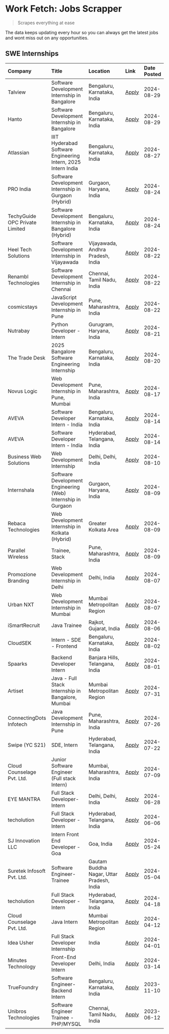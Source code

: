 # Work Fetch: Jobs Scrapper
> Scrapes everything at ease

The data keeps updating every hour so you can always get the latest jobs and wont miss out on any opportunities.

## SWE Internships
<!--START_SECTION:workfetch-->
| Company                        | Title                                                         | Location                                  | Link                                                                                                                                                                                                                                                                                      | Date Posted   |
|:-------------------------------|:--------------------------------------------------------------|:------------------------------------------|:------------------------------------------------------------------------------------------------------------------------------------------------------------------------------------------------------------------------------------------------------------------------------------------|:--------------|
| Talview                        | Software Development Internship in Bangalore                  | Bengaluru, Karnataka, India               | [Apply](https://in.linkedin.com/jobs/view/software-development-internship-in-bangalore-at-talview-4012997749?position=11&pageNum=0&refId=CqidE9%2B1aU9kTIJkyLVSWQ%3D%3D&trackingId=H894VKU5UohvdkgnF77jaA%3D%3D&trk=public_jobs_jserp-result_search-card)                                 | 2024-08-29    |
| Hanto                          | Software Development Internship in Bangalore                  | Bengaluru, Karnataka, India               | [Apply](https://in.linkedin.com/jobs/view/software-development-internship-in-bangalore-at-hanto-4013200427?position=15&pageNum=0&refId=CqidE9%2B1aU9kTIJkyLVSWQ%3D%3D&trackingId=Xjglr%2FJIOHS1PDBx3RkS5Q%3D%3D&trk=public_jobs_jserp-result_search-card)                                 | 2024-08-29    |
| Atlassian                      | IIIT Hyderabad Software Engineering Intern, 2025 Intern India | Bengaluru, Karnataka, India               | [Apply](https://in.linkedin.com/jobs/view/iiit-hyderabad-software-engineering-intern-2025-intern-india-at-atlassian-4009450341?position=45&pageNum=0&refId=CqidE9%2B1aU9kTIJkyLVSWQ%3D%3D&trackingId=iCyJ1PAOj%2FzqiCfRlYamnA%3D%3D&trk=public_jobs_jserp-result_search-card)             | 2024-08-27    |
| PRO India                      | Software Development Internship in Gurgaon (Hybrid)           | Gurgaon, Haryana, India                   | [Apply](https://in.linkedin.com/jobs/view/software-development-internship-in-gurgaon-hybrid-at-pro-india-4009587664?position=36&pageNum=0&refId=CqidE9%2B1aU9kTIJkyLVSWQ%3D%3D&trackingId=Y%2B2JAhvT8M%2Fc5SQ64QLoAA%3D%3D&trk=public_jobs_jserp-result_search-card)                      | 2024-08-24    |
| TechyGuide OPC Private Limited | Software Development Internship in Bangalore (Hybrid)         | Bengaluru, Karnataka, India               | [Apply](https://in.linkedin.com/jobs/view/software-development-internship-in-bangalore-hybrid-at-techyguide-opc-private-limited-4009591646?position=46&pageNum=0&refId=CqidE9%2B1aU9kTIJkyLVSWQ%3D%3D&trackingId=lPF%2Fgcc4LbbN2Pw1g2RfHQ%3D%3D&trk=public_jobs_jserp-result_search-card) | 2024-08-24    |
| Heel Tech Solutions            | Software Development Internship in Vijayawada                 | Vijayawada, Andhra Pradesh, India         | [Apply](https://in.linkedin.com/jobs/view/software-development-internship-in-vijayawada-at-heel-tech-solutions-4007906692?position=31&pageNum=0&refId=CqidE9%2B1aU9kTIJkyLVSWQ%3D%3D&trackingId=H0Z%2BQ%2BjaT2bYIgsR%2BUEcmg%3D%3D&trk=public_jobs_jserp-result_search-card)              | 2024-08-22    |
| Renambl Technologies           | Software Development Internship in Chennai                    | Chennai, Tamil Nadu, India                | [Apply](https://in.linkedin.com/jobs/view/software-development-internship-in-chennai-at-renambl-technologies-4007910299?position=40&pageNum=0&refId=CqidE9%2B1aU9kTIJkyLVSWQ%3D%3D&trackingId=2XynarG3aVWfLcN5TCAQog%3D%3D&trk=public_jobs_jserp-result_search-card)                      | 2024-08-22    |
| cosmicstays                    | JavaScript Development Internship in Pune                     | Pune, Maharashtra, India                  | [Apply](https://in.linkedin.com/jobs/view/javascript-development-internship-in-pune-at-cosmicstays-4007904825?position=57&pageNum=0&refId=CqidE9%2B1aU9kTIJkyLVSWQ%3D%3D&trackingId=voOooHkbwijv7HdYq2y%2FhA%3D%3D&trk=public_jobs_jserp-result_search-card)                              | 2024-08-22    |
| Nutrabay                       | Python Developer - Intern                                     | Gurugram, Haryana, India                  | [Apply](https://in.linkedin.com/jobs/view/python-developer-intern-at-nutrabay-4003909226?position=39&pageNum=0&refId=CqidE9%2B1aU9kTIJkyLVSWQ%3D%3D&trackingId=7Sev5eCYE2QAKM98mlaXsA%3D%3D&trk=public_jobs_jserp-result_search-card)                                                     | 2024-08-21    |
| The Trade Desk                 | 2025 Bangalore Software Engineering Internship                | Bengaluru, Karnataka, India               | [Apply](https://in.linkedin.com/jobs/view/2025-bangalore-software-engineering-internship-at-the-trade-desk-3987456531?position=9&pageNum=0&refId=CqidE9%2B1aU9kTIJkyLVSWQ%3D%3D&trackingId=w3bHYlobr1dy9hc8g5RSng%3D%3D&trk=public_jobs_jserp-result_search-card)                         | 2024-08-20    |
| Novus Logic                    | Web Development Internship in Pune, Mumbai                    | Pune, Maharashtra, India                  | [Apply](https://in.linkedin.com/jobs/view/web-development-internship-in-pune-mumbai-at-novus-logic-4003713081?position=42&pageNum=0&refId=CqidE9%2B1aU9kTIJkyLVSWQ%3D%3D&trackingId=OQJhXzI4soiZqBd4pyYTMQ%3D%3D&trk=public_jobs_jserp-result_search-card)                                | 2024-08-17    |
| AVEVA                          | Software Developer Intern - India                             | Bengaluru, Karnataka, India               | [Apply](https://in.linkedin.com/jobs/view/software-developer-intern-india-at-aveva-3998279987?position=6&pageNum=0&refId=CqidE9%2B1aU9kTIJkyLVSWQ%3D%3D&trackingId=35GPCgc7OEXMGelne8FiiA%3D%3D&trk=public_jobs_jserp-result_search-card)                                                 | 2024-08-14    |
| AVEVA                          | Software Developer Intern - India                             | Hyderabad, Telangana, India               | [Apply](https://in.linkedin.com/jobs/view/software-developer-intern-india-at-aveva-3998281598?position=12&pageNum=0&refId=CqidE9%2B1aU9kTIJkyLVSWQ%3D%3D&trackingId=4DP8Ch18Wg3y8u%2FoRquvXA%3D%3D&trk=public_jobs_jserp-result_search-card)                                              | 2024-08-14    |
| Business Web Solutions         | Web Development Internship                                    | Delhi, Delhi, India                       | [Apply](https://in.linkedin.com/jobs/view/web-development-internship-at-business-web-solutions-3997105289?position=55&pageNum=0&refId=CqidE9%2B1aU9kTIJkyLVSWQ%3D%3D&trackingId=nYuEM2NWBeO0frx3L6avxw%3D%3D&trk=public_jobs_jserp-result_search-card)                                    | 2024-08-10    |
| Internshala                    | Software Development Engineering (Web) Internship in Gurgaon  | Gurgaon, Haryana, India                   | [Apply](https://in.linkedin.com/jobs/view/software-development-engineering-web-internship-in-gurgaon-at-internshala-3997620471?position=3&pageNum=0&refId=CqidE9%2B1aU9kTIJkyLVSWQ%3D%3D&trackingId=jWIzQO5NRREggHi58buy0A%3D%3D&trk=public_jobs_jserp-result_search-card)                | 2024-08-09    |
| Rebaca Technologies            | Web Development Internship in Kolkata (Hybrid)                | Greater Kolkata Area                      | [Apply](https://in.linkedin.com/jobs/view/web-development-internship-in-kolkata-hybrid-at-rebaca-technologies-3997621369?position=38&pageNum=0&refId=CqidE9%2B1aU9kTIJkyLVSWQ%3D%3D&trackingId=iCFEUEqUUM03HJ65mQCC5Q%3D%3D&trk=public_jobs_jserp-result_search-card)                     | 2024-08-09    |
| Parallel Wireless              | Trainee, Stack                                                | Pune, Maharashtra, India                  | [Apply](https://in.linkedin.com/jobs/view/trainee-stack-at-parallel-wireless-3905689841?position=52&pageNum=0&refId=CqidE9%2B1aU9kTIJkyLVSWQ%3D%3D&trackingId=Ik9%2BfR0LTSJebzPUpkSCXw%3D%3D&trk=public_jobs_jserp-result_search-card)                                                    | 2024-08-09    |
| Promozione Branding            | Web Development Internship in Delhi                           | Delhi, India                              | [Apply](https://in.linkedin.com/jobs/view/web-development-internship-in-delhi-at-promozione-branding-3995559880?position=24&pageNum=0&refId=CqidE9%2B1aU9kTIJkyLVSWQ%3D%3D&trackingId=J52I9Oz6JgBlZpI0DT8UCA%3D%3D&trk=public_jobs_jserp-result_search-card)                              | 2024-08-07    |
| Urban NXT                      | Web Development Internship in Mumbai                          | Mumbai Metropolitan Region                | [Apply](https://in.linkedin.com/jobs/view/web-development-internship-in-mumbai-at-urban-nxt-3995561641?position=58&pageNum=0&refId=CqidE9%2B1aU9kTIJkyLVSWQ%3D%3D&trackingId=FFPcgWyFc6rOZ5OlO9zNwg%3D%3D&trk=public_jobs_jserp-result_search-card)                                       | 2024-08-07    |
| iSmartRecruit                  | Java Trainee                                                  | Rajkot, Gujarat, India                    | [Apply](https://in.linkedin.com/jobs/view/java-trainee-at-ismartrecruit-3992301825?position=30&pageNum=0&refId=CqidE9%2B1aU9kTIJkyLVSWQ%3D%3D&trackingId=pSoli1ePpD8WxodrGbqjhw%3D%3D&trk=public_jobs_jserp-result_search-card)                                                           | 2024-08-06    |
| CloudSEK                       | Intern - SDE - Frontend                                       | Bengaluru, Karnataka, India               | [Apply](https://in.linkedin.com/jobs/view/intern-sde-frontend-at-cloudsek-3991574495?position=22&pageNum=0&refId=CqidE9%2B1aU9kTIJkyLVSWQ%3D%3D&trackingId=AsXyWdOJGVabsxE1hREUrQ%3D%3D&trk=public_jobs_jserp-result_search-card)                                                         | 2024-08-02    |
| Spaarks                        | Backend Developer Intern                                      | Banjara Hills, Telangana, India           | [Apply](https://in.linkedin.com/jobs/view/backend-developer-intern-at-spaarks-3990226465?position=27&pageNum=0&refId=CqidE9%2B1aU9kTIJkyLVSWQ%3D%3D&trackingId=G9Yt6CJWIkG4BsTR%2BbLOdA%3D%3D&trk=public_jobs_jserp-result_search-card)                                                   | 2024-08-01    |
| Artiset                        | Java - Full Stack Internship in Bangalore, Mumbai             | Mumbai Metropolitan Region                | [Apply](https://in.linkedin.com/jobs/view/java-full-stack-internship-in-bangalore-mumbai-at-artiset-3989213754?position=56&pageNum=0&refId=CqidE9%2B1aU9kTIJkyLVSWQ%3D%3D&trackingId=TKXQS%2Buy5CWfuETTU4mh7Q%3D%3D&trk=public_jobs_jserp-result_search-card)                             | 2024-07-31    |
| ConnectingDots Infotech        | Java Development Internship in Pune                           | Pune, Maharashtra, India                  | [Apply](https://in.linkedin.com/jobs/view/java-development-internship-in-pune-at-connectingdots-infotech-3983314097?position=37&pageNum=0&refId=CqidE9%2B1aU9kTIJkyLVSWQ%3D%3D&trackingId=hQz16VFJzyZb7xDBwlSdJQ%3D%3D&trk=public_jobs_jserp-result_search-card)                          | 2024-07-26    |
| Swipe (YC S21)                 | SDE, Intern                                                   | Hyderabad, Telangana, India               | [Apply](https://in.linkedin.com/jobs/view/sde-intern-at-swipe-yc-s21-3980368092?position=54&pageNum=0&refId=CqidE9%2B1aU9kTIJkyLVSWQ%3D%3D&trackingId=Cl2HmywwCu4xF60xNAZROA%3D%3D&trk=public_jobs_jserp-result_search-card)                                                              | 2024-07-22    |
| Cloud Counselage Pvt. Ltd.     | Junior Software Engineer (Full stack Intern)                  | Mumbai, Maharashtra, India                | [Apply](https://in.linkedin.com/jobs/view/junior-software-engineer-full-stack-intern-at-cloud-counselage-pvt-ltd-3967725851?position=20&pageNum=0&refId=CqidE9%2B1aU9kTIJkyLVSWQ%3D%3D&trackingId=kOBTLfJa4ruEla72NYZ7Kw%3D%3D&trk=public_jobs_jserp-result_search-card)                  | 2024-07-09    |
| EYE MANTRA                     | Full Stack Developer- Intern                                  | Delhi, Delhi, India                       | [Apply](https://in.linkedin.com/jobs/view/full-stack-developer-intern-at-eye-mantra-3960988037?position=50&pageNum=0&refId=CqidE9%2B1aU9kTIJkyLVSWQ%3D%3D&trackingId=tt81OyzkbfNwzkT0tMpTlg%3D%3D&trk=public_jobs_jserp-result_search-card)                                               | 2024-06-28    |
| techolution                    | Full Stack Developer - Intern                                 | Hyderabad, Telangana, India               | [Apply](https://in.linkedin.com/jobs/view/full-stack-developer-intern-at-techolution-3947911862?position=53&pageNum=0&refId=CqidE9%2B1aU9kTIJkyLVSWQ%3D%3D&trackingId=ZYLU8cO2aqaAgrJ6HoZeAg%3D%3D&trk=public_jobs_jserp-result_search-card)                                              | 2024-06-06    |
| SJ Innovation LLC              | Intern Front End Developer - Goa                              | Goa, India                                | [Apply](https://in.linkedin.com/jobs/view/intern-front-end-developer-goa-at-sj-innovation-llc-3931678611?position=17&pageNum=0&refId=CqidE9%2B1aU9kTIJkyLVSWQ%3D%3D&trackingId=QCjbLFtPf1dtPXQNig9LKQ%3D%3D&trk=public_jobs_jserp-result_search-card)                                     | 2024-05-24    |
| Suretek Infosoft Pvt. Ltd.     | Software Engineer-Trainee                                     | Gautam Buddha Nagar, Uttar Pradesh, India | [Apply](https://in.linkedin.com/jobs/view/software-engineer-trainee-at-suretek-infosoft-pvt-ltd-3916999948?position=41&pageNum=0&refId=CqidE9%2B1aU9kTIJkyLVSWQ%3D%3D&trackingId=9sz8vJYzsqu8Q3uLZ7RKnQ%3D%3D&trk=public_jobs_jserp-result_search-card)                                   | 2024-05-04    |
| techolution                    | Full Stack Developer - Intern                                 | Hyderabad, Telangana, India               | [Apply](https://in.linkedin.com/jobs/view/full-stack-developer-intern-at-techolution-3904814977?position=60&pageNum=0&refId=CqidE9%2B1aU9kTIJkyLVSWQ%3D%3D&trackingId=IxvJ%2BJ629h%2BZW%2Fgb0QqizA%3D%3D&trk=public_jobs_jserp-result_search-card)                                        | 2024-04-18    |
| Cloud Counselage Pvt. Ltd.     | Java Intern                                                   | Mumbai Metropolitan Region                | [Apply](https://in.linkedin.com/jobs/view/java-intern-at-cloud-counselage-pvt-ltd-3896025667?position=44&pageNum=0&refId=CqidE9%2B1aU9kTIJkyLVSWQ%3D%3D&trackingId=STa%2FoEtrRxKz0Hdf9l64tQ%3D%3D&trk=public_jobs_jserp-result_search-card)                                               | 2024-04-12    |
| Idea Usher                     | Full Stack Developer Internship                               | India                                     | [Apply](https://in.linkedin.com/jobs/view/full-stack-developer-internship-at-idea-usher-3879565540?position=26&pageNum=0&refId=CqidE9%2B1aU9kTIJkyLVSWQ%3D%3D&trackingId=u6IO2Xh%2BwIxcPrq8dGcCRw%3D%3D&trk=public_jobs_jserp-result_search-card)                                         | 2024-04-01    |
| Minutes Technology             | Front-End Developer Intern                                    | Delhi, India                              | [Apply](https://in.linkedin.com/jobs/view/front-end-developer-intern-at-minutes-technology-3853712549?position=23&pageNum=0&refId=CqidE9%2B1aU9kTIJkyLVSWQ%3D%3D&trackingId=GoxFYIhn965lWi886rpu2g%3D%3D&trk=public_jobs_jserp-result_search-card)                                        | 2024-03-14    |
| TrueFoundry                    | Software Engineer-Backend Intern                              | Bengaluru, Karnataka, India               | [Apply](https://in.linkedin.com/jobs/view/software-engineer-backend-intern-at-truefoundry-3779508170?position=47&pageNum=0&refId=CqidE9%2B1aU9kTIJkyLVSWQ%3D%3D&trackingId=RUOhm2e5jpRlfbCHZ0tc8A%3D%3D&trk=public_jobs_jserp-result_search-card)                                         | 2023-11-10    |
| Unibros Technologies           | Software Engineer Trainee - PHP/MYSQL                         | Chennai, Tamil Nadu, India                | [Apply](https://in.linkedin.com/jobs/view/software-engineer-trainee-php-mysql-at-unibros-technologies-3656599241?position=49&pageNum=0&refId=CqidE9%2B1aU9kTIJkyLVSWQ%3D%3D&trackingId=gKxZhoZ4VfoIdAtFX9ikhQ%3D%3D&trk=public_jobs_jserp-result_search-card)                             | 2023-06-12    |
<!--END_SECTION:workfetch-->
